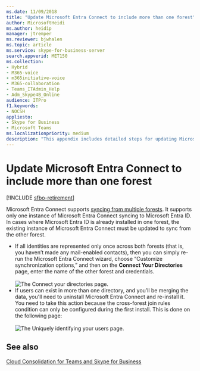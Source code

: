 ```yaml
---
ms.date: 11/09/2018
title: "Update Microsoft Entra Connect to include more than one forest"
author: MicrosoftHeidi
ms.author: heidip
manager: jtremper
ms.reviewer: bjwhalen
ms.topic: article
ms.service: skype-for-business-server
search.appverid: MET150
ms.collection: 
- Hybrid 
- M365-voice
- m365initiative-voice
- M365-collaboration
- Teams_ITAdmin_Help
- Adm_Skype4B_Online
audience: ITPro
f1.keywords:
- NOCSH
appliesto:
- Skype for Business 
- Microsoft Teams
ms.localizationpriority: medium
description: "This appendix includes detailed steps for updating Microsoft Entra Connect to include more than one forest as part of cloud consolidation for Teams and Skype for Business."
---
```


# Update Microsoft Entra Connect to include more than one forest

[!INCLUDE [sfbo-retirement](../../Hub/includes/sfbo-retirement.md)]

Microsoft Entra Connect supports [syncing from multiple forests](/azure/active-directory/connect/active-directory-aadconnect-topologies). It supports only one instance of Microsoft Entra Connect syncing to Microsoft Entra ID. In cases where Microsoft Entra ID is already installed in one forest, the existing instance of Microsoft Entra Connect must be updated to sync from the other forest.

 - If all identities are represented only once across both forests (that is, you haven’t made any mail-enabled contacts), then you can simply re-run the Microsoft Entra Connect wizard, choose “Customize synchronization options,” and then on the **Connect Your Directories** page, enter the name of the other forest and credentials.<br><br>
 ![The Connect your directories page.](../media/cloud-consolidation-connect-your-directories.png)
 - If users can exist in more than one directory, and you’ll be merging the data, you'll need to uninstall Microsoft Entra Connect and re-install it. You need to take this action because the cross-forest join rules condition can only be configured during the first install. This is done on the following page:<br><br>
 ![The Uniquely identifying your users page.](../media/cloud-consolidation-uniquely-identifying-your-users.png)


## See also

[Cloud Consolidation for Teams and Skype for Business](cloud-consolidation.md)
